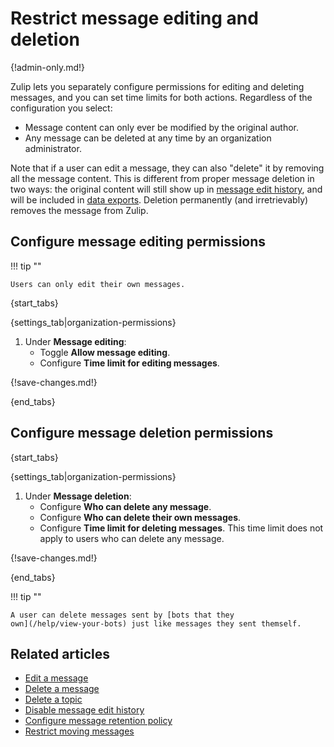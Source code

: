 # Restrict message editing and deletion

{!admin-only.md!}

Zulip lets you separately configure permissions for editing and deleting
messages, and you can set time limits for both actions. Regardless of the
configuration you select:

* Message content can only ever be modified by the original author.
* Any message can be deleted at any time by an organization administrator.

Note that if a user can edit a message, they can also "delete" it by removing
all the message content. This is different from proper message deletion in two
ways: the original content will still show up in [message edit
history](/help/view-a-messages-edit-history), and will be included in
[data exports](/help/export-your-organization). Deletion permanently (and
irretrievably) removes the message from Zulip.

## Configure message editing permissions

!!! tip ""

    Users can only edit their own messages.

{start_tabs}

{settings_tab|organization-permissions}

1. Under **Message editing**:
    - Toggle **Allow message editing**.
    - Configure **Time limit for editing messages**.

{!save-changes.md!}

{end_tabs}

## Configure message deletion permissions

{start_tabs}

{settings_tab|organization-permissions}

1. Under **Message deletion**:
    - Configure **Who can delete any message**.
    - Configure **Who can delete their own messages**.
    - Configure **Time limit for deleting messages**. This time limit does not
      apply to users who can delete any message.

{!save-changes.md!}

{end_tabs}

!!! tip ""

    A user can delete messages sent by [bots that they
    own](/help/view-your-bots) just like messages they sent themself.

## Related articles

* [Edit a message](/help/edit-a-message)
* [Delete a message](/help/delete-a-message)
* [Delete a topic](/help/delete-a-topic)
* [Disable message edit history](/help/disable-message-edit-history)
* [Configure message retention policy](/help/message-retention-policy)
* [Restrict moving messages](/help/restrict-moving-messages)
